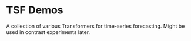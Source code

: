 # TSF Demos

A collection of various Transformers for time-series forecasting. Might be used in contrast experiments later.
